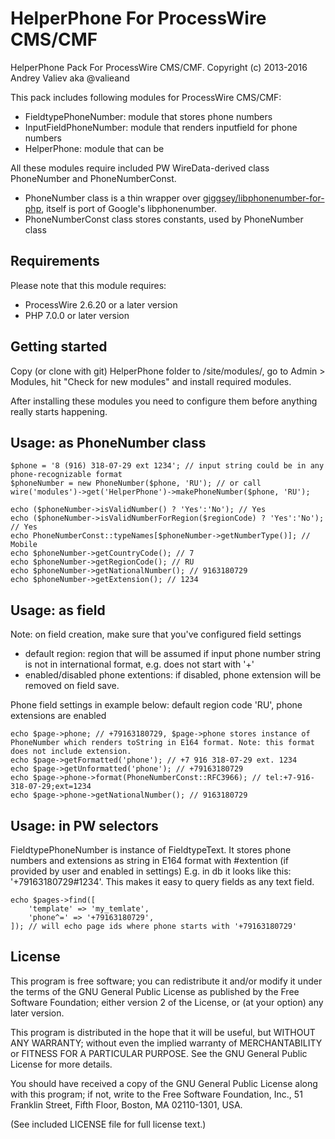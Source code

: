 HelperPhone For ProcessWire CMS/CMF
=======================================

HelperPhone Pack For ProcessWire CMS/CMF.
Copyright (c) 2013-2016 Andrey Valiev aka @valieand

This pack includes following modules for ProcessWire CMS/CMF:
- FieldtypePhoneNumber: module that stores phone numbers
- InputFieldPhoneNumber: module that renders inputfield for phone numbers
- HelperPhone: module that can be

All these modules require included PW WireData-derived class PhoneNumber and PhoneNumberConst.
- PhoneNumber class is a thin wrapper over [giggsey/libphonenumber-for-php](https://github.com/giggsey/libphonenumber-for-php), itself is port of Google's libphonenumber.
- PhoneNumberConst class stores constants, used by PhoneNumber class

## Requirements

Please note that this module requires:
- ProcessWire 2.6.20 or a later version
- PHP 7.0.0 or later version

## Getting started

Copy (or clone with git) HelperPhone folder to /site/modules/, go to Admin >
Modules, hit "Check for new modules" and install required modules.

After installing these modules you need to configure them before anything really
starts happening.

## Usage: as PhoneNumber class

```````````
$phone = '8 (916) 318-07-29 ext 1234'; // input string could be in any phone-recognizable format
$phoneNumber = new PhoneNumber($phone, 'RU'); // or call wire('modules')->get('HelperPhone')->makePhoneNumber($phone, 'RU');

echo ($phoneNumber->isValidNumber() ? 'Yes':'No'); // Yes
echo ($phoneNumber->isValidNumberForRegion($regionCode) ? 'Yes':'No'); // Yes
echo PhoneNumberConst::typeNames[$phoneNumber->getNumberType()]; // Mobile
echo $phoneNumber->getCountryCode(); // 7
echo $phoneNumber->getRegionCode(); // RU
echo $phoneNumber->getNationalNumber(); // 9163180729
echo $phoneNumber->getExtension(); // 1234
```````````

## Usage: as field

Note: on field creation, make sure that you've configured field settings
- default region: region that will be assumed if input phone number string is not in international format, e.g. does not start with '+'
- enabled/disabled phone extentions: if disabled, phone extension will be removed on field save.

Phone field settings in example below: default region code 'RU', phone extensions are enabled

```````````
echo $page->phone; // +79163180729, $page->phone stores instance of PhoneNumber which renders toString in E164 format. Note: this format does not include extension.
echo $page->getFormatted('phone'); // +7 916 318-07-29 ext. 1234
echo $page->getUnformatted('phone'); // +79163180729
echo $page->phone->format(PhoneNumberConst::RFC3966); // tel:+7-916-318-07-29;ext=1234
echo $page->phone->getNationalNumber(); // 9163180729
```````````

## Usage: in PW selectors

FieldtypePhoneNumber is instance of FieldtypeText.
It stores phone numbers and extensions as string in E164 format with #extention (if provided by user and enabled in settings)
E.g. in db it looks like this: '+79163180729#1234'. This makes it easy to query fields as any text field.

```````````
echo $pages->find([
    'template' => 'my_temlate',
    'phone^=' => '+79163180729',
]); // will echo page ids where phone starts with '+79163180729'
```````````

## License

This program is free software; you can redistribute it and/or
modify it under the terms of the GNU General Public License
as published by the Free Software Foundation; either version 2
of the License, or (at your option) any later version.

This program is distributed in the hope that it will be useful,
but WITHOUT ANY WARRANTY; without even the implied warranty of
MERCHANTABILITY or FITNESS FOR A PARTICULAR PURPOSE.  See the
GNU General Public License for more details.

You should have received a copy of the GNU General Public License
along with this program; if not, write to the Free Software
Foundation, Inc., 51 Franklin Street, Fifth Floor, Boston, MA  02110-1301, USA.

(See included LICENSE file for full license text.)
